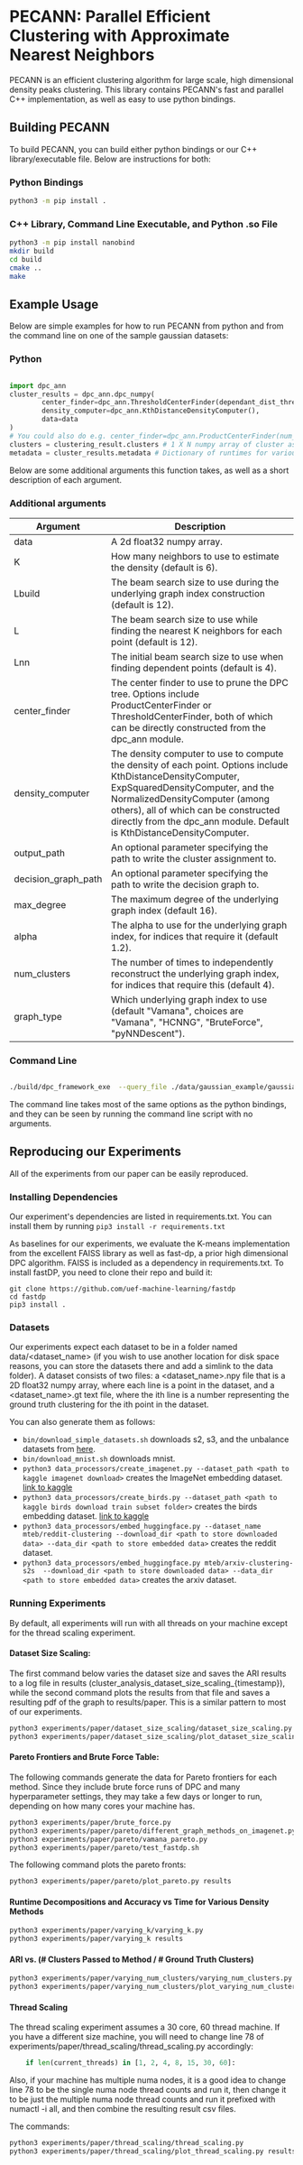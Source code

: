 # PECANN: Parallel Efficient Clustering with Approximate Nearest Neighbors

PECANN is an efficient clustering algorithm for large scale, high dimensional density peaks clustering. This library contains PECANN's fast and parallel C++ implementation, as well as easy to use python bindings.


## Building PECANN

To build PECANN, you can build either python bindings or our C++ library/executable file. Below are instructions for both:

### Python Bindings

```bash
python3 -m pip install .
```


### C++ Library, Command Line Executable, and Python .so File

```bash
python3 -m pip install nanobind
mkdir build
cd build
cmake ..
make
```

## Example Usage

Below are simple examples for how to run PECANN from python and from the command line on one of the sample gaussian datasets:

### Python

```python

import dpc_ann
cluster_results = dpc_ann.dpc_numpy(
        center_finder=dpc_ann.ThresholdCenterFinder(dependant_dist_threshold=8.36),
        density_computer=dpc_ann.KthDistanceDensityComputer(),
        data=data
)
# You could also do e.g. center_finder=dpc_ann.ProductCenterFinder(num_clusters=4)
clusters = clustering_result.clusters # 1 X N numpy array of cluster assignments
metadata = cluster_results.metadata # Dictionary of runtimes for various parts of the clustering process
```

Below are some additional arguments this function takes, as well as a short description of each argument.


### Additional arguments

| Argument             | Description                                                                                       |
|----------------------|---------------------------------------------------------------------------------------------------|
| data                 | A 2d float32 numpy array.                                                                        |
| K                    | How many neighbors to use to estimate the density (default is 6).                                  |
| Lbuild               | The beam search size to use during the underlying graph index construction (default is 12).      |
| L                    | The beam search size to use while finding the nearest K neighbors for each point (default is 12).|
| Lnn                  | The initial beam search size to use when finding dependent points (default is 4).                 |
| center_finder        | The center finder to use to prune the DPC tree. Options include ProductCenterFinder or ThresholdCenterFinder, both of which can be directly constructed from the dpc_ann module.|
| density_computer    | The density computer to use to compute the density of each point. Options include KthDistanceDensityComputer, ExpSquaredDensityComputer, and the NormalizedDensityComputer (among others), all of which can be constructed directly from the dpc_ann module. Default is KthDistanceDensityComputer. |
| output_path          | An optional parameter specifying the path to write the cluster assignment to.                      |
| decision_graph_path  | An optional parameter specifying the path to write the decision graph to.          |
| max_degree           | The maximum degree of the underlying graph index (default 16).                                    |
| alpha                | The alpha to use for the underlying graph index, for indices that require it (default 1.2).       |
| num_clusters         | The number of times to independently reconstruct the underlying graph index, for indices that require this (default 4).|
| graph_type           | Which underlying graph index to use (default "Vamana", choices are "Vamana", "HCNNG", "BruteForce", "pyNNDescent").|


### Command Line

```bash

./build/dpc_framework_exe  --query_file ./data/gaussian_example/gaussian_4_1000.data --decision_graph_path ./results/gaussian_4_1000.dg --output_file ./results/gaussian_4_1000.cluster --dist_cutoff 8.36 

```

The command line takes most of the same options as the python bindings, and they can be seen by running the command line script with no arguments.

## Reproducing our Experiments

All of the experiments from our paper can be easily reproduced. 

### Installing Dependencies

Our experiment's dependencies are listed in requirements.txt. You can install them by running
```pip3 install -r requirements.txt```

As baselines for our experiments, we evaluate the K-means implementation from the excellent FAISS library as well as fast-dp, a prior high dimensional DPC algorithm. FAISS is included as a dependency in requirements.txt. To install fastDP, you need to clone their repo and build it:
```
git clone https://github.com/uef-machine-learning/fastdp
cd fastdp
pip3 install .
```

### Datasets

Our experiments expect each dataset to be in a folder named data/<dataset_name> (if you wish to use another location for disk space reasons, you can store the datasets there and add a simlink to the data folder). A dataset consists of two files: a <dataset_name>.npy file that is a 2D float32 numpy array, where each line is a point in the dataset, and a <dataset_name>.gt text file, where the ith line is a number representing the ground truth clustering for the ith point in the dataset.

You can also generate them as follows:
- `bin/download_simple_datasets.sh` downloads s2, s3, and the unbalance datasets from [here](http://cs.joensuu.fi/sipu/datasets/).
- `bin/download_mnist.sh` downloads mnist.
- `python3 data_processors/create_imagenet.py --dataset_path <path to kaggle imagenet download>` creates the ImageNet embedding dataset. [link to kaggle](https://www.kaggle.com/c/imagenet-object-localization-challenge/)
- `python3 data_processors/create_birds.py --dataset_path <path to kaggle birds download train subset folder>` creates the birds embedding dataset. [link to kaggle](https://www.kaggle.com/datasets/gpiosenka/100-bird-species)
- `python3 data_processors/embed_huggingface.py --dataset_name mteb/reddit-clustering --download_dir <path to store downloaded data> --data_dir <path to store embedded data>` creates the reddit dataset.
- `python3 data_processors/embed_huggingface.py mteb/arxiv-clustering-s2s  --download_dir <path to store downloaded data> --data_dir <path to store embedded data>` creates the arxiv dataset.

### Running Experiments

By default, all experiments will run with all threads on your machine except for the thread scaling experiment.

#### Dataset Size Scaling:

The first command below varies the dataset size and saves the ARI results to a log file in results (cluster_analysis_dataset_size_scaling_{timestamp}), while the second command plots the results from that file and saves a resulting pdf of the graph to results/paper. This is a similar pattern to most of our experiments.

```bash
python3 experiments/paper/dataset_size_scaling/dataset_size_scaling.py
python3 experiments/paper/dataset_size_scaling/plot_dataset_size_scaling.py results/cluster_analysis_dataset_size_scaling_{fill_in_run_specific_value}
```

#### Pareto Frontiers and Brute Force Table:

The following commands generate the data for Pareto frontiers for each method. Since they include brute force runs of DPC and many hyperparameter settings, they may take a few days or longer to run, depending on how many cores your machine has.
```bash
python3 experiments/paper/brute_force.py
python3 experiments/paper/pareto/different_graph_methods_on_imagenet.py
python3 experiments/paper/pareto/vamana_pareto.py
python3 experiments/paper/pareto/test_fastdp.sh
```

The following command plots the pareto fronts:
```bash
python3 experiments/paper/pareto/plot_pareto.py results

```

#### Runtime Decompositions and Accuracy vs Time for Various Density Methods

```bash
python3 experiments/paper/varying_k/varying_k.py
python3 experiments/paper/varying_k results
```


#### ARI vs. (# Clusters Passed to Method / # Ground Truth Clusters)

```bash
python3 experiments/paper/varying_num_clusters/varying_num_clusters.py
python3 experiments/paper/varying_num_clusters/plot_varying_num_clusters.py results/cluster_analysis_varying_num_clusters.csv
```

#### Thread Scaling

The thread scaling experiment assumes a 30 core, 60 thread machine. If you have a different size machine, you will need to change line 78 of experiments/paper/thread_scaling/thread_scaling.py accordingly:
```python
    if len(current_threads) in [1, 2, 4, 8, 15, 30, 60]:
```
Also, if your machine has multiple numa nodes, it is a good idea to change line 78 to be the single numa node thread counts and run it, then change it to be just the multiple numa node thread counts and run it prefixed with numactl -i all, and then combine the resulting result csv files.

The commands:
```bash
python3 experiments/paper/thread_scaling/thread_scaling.py
python3 experiments/paper/thread_scaling/plot_thread_scaling.py results --threads
```
